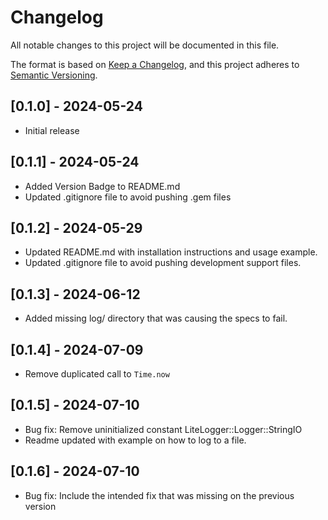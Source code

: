 # Changelog

All notable changes to this project will be documented in this file.

The format is based on [Keep a Changelog](https://keepachangelog.com/en/1.0.0/),
and this project adheres to [Semantic Versioning](https://semver.org/spec/v2.0.0.html).

## [0.1.0] - 2024-05-24

- Initial release

## [0.1.1] - 2024-05-24

- Added Version Badge to README.md
- Updated .gitignore file to avoid pushing .gem files

## [0.1.2] - 2024-05-29

- Updated README.md with installation instructions and usage example.
- Updated .gitignore file to avoid pushing development support files.

## [0.1.3] - 2024-06-12

- Added missing log/ directory that was causing the specs to fail.

## [0.1.4] - 2024-07-09

- Remove duplicated call to `Time.now`

## [0.1.5] - 2024-07-10

- Bug fix: Remove uninitialized constant LiteLogger::Logger::StringIO
- Readme updated with example on how to log to a file.

## [0.1.6] - 2024-07-10

- Bug fix: Include the intended fix that was missing on the previous version

